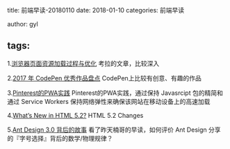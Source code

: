 title: 前端早读-20180110
date: 2018-01-10
categories: 前端早读

author: gyl

tags:
-----
1.[浏览器页面资源加载过程与优化](https://juejin.im/post/5a4ed917f265da3e317df515)
考拉的文章，比较深入

2.[2017 年 CodePen 优秀作品盘点](https://zhuanlan.zhihu.com/p/32511607)
CodePen上比较有创意、有趣的作品

3.[Pinterest的PWA实践](http://mp.weixin.qq.com/s?__biz=MzIwNjQwMzUwMQ==&mid=2247485707&idx=1&sn=60de1fcd951f76e1c057421bb8d02130&chksm=97236bc9a054e2dfbfa730a4410df8435805f5acf6e5e13055aac9f3f369d31356f6951b995b&mpshare=1&scene=1&srcid=0110V8N7X6RO5E1VPF78e32j#rd)
Pinterest的PWA实践，通过保持 Javasrcipt 包的精简和通过 Service Workers 保持网络弹性来确保该网站在移动设备上的高速加载

4.[What’s New in HTML 5.2?](https://bitsofco.de/whats-new-in-html-5-2/?utm_source=tuicool&utm_medium=referral)
HTML 5.2 Changes

5.[Ant Design 3.0 背后的故事](https://zhuanlan.zhihu.com/p/32746810)
看了昨天楠哥的早读，如何评价 Ant Design 分享的『字号选择』背后的数学/物理规律？


